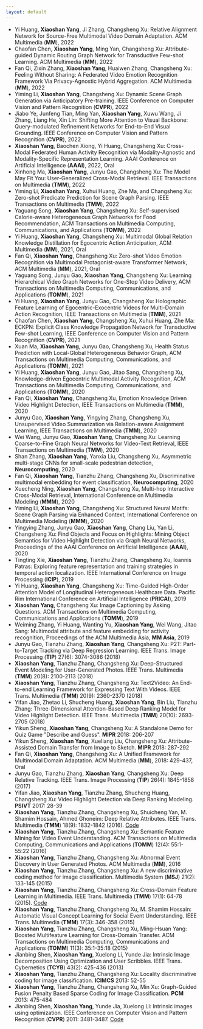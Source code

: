 ```yaml
---
layout: default
---
```

* Yi Huang, **Xiaoshan Yang**, Ji Zhang, Changsheng Xu: Relative Alignment Network for Source-Free Multimodal Video Domain Adaptation. ACM Multimedia (**MM**), 2022
* Chaofan Chen, **Xiaoshan Yang**, Ming Yan, Changsheng Xu: Attribute-guided Dynamic Routing Graph Network for Transductive Few-shot Learning. ACM Multimedia (**MM**), 2022
* Fan Qi, Zixin Zhang, **Xiaoshan Yang**, Huaiwen Zhang, Changsheng Xu: Feeling Without Sharing: A Federated Video Emotion Recognition Framework Via Privacy-Agnostic Hybrid Aggregation. ACM Multimedia (**MM**), 2022
* Yiming Li, **Xiaoshan Yang**, Changsheng Xu: Dynamic Scene Graph Generation via Anticipatory Pre-training. IEEE Conference on Computer Vision and Pattern Recognition (**CVPR**), 2022
* Jiabo Ye, Junfeng Tian, Ming Yan, **Xiaoshan Yang**, Xuwu Wang, Ji Zhang, Liang He, Xin Lin: Shifting More Attention to Visual Backbone: Query-modulated Refinement Networks for End-to-End Visual Grounding. IEEE Conference on Computer Vision and Pattern Recognition (**CVPR**), 2022
* **Xiaoshan Yang**, Baochen Xiong, Yi Huang, Changsheng Xu: Cross-Modal Federated Human Activity Recognition via Modality-Agnostic and Modality-Specific Representation Learning. AAAI Conference on Artificial Intelligence (**AAAI**), 2022, Oral
* Xinhong Ma, **Xiaoshan Yang**, Junyu Gao, Changsheng Xu: The Model May Fit You: User-Generalized Cross-Modal Retrieval. IEEE Transactions on Multimedia (**TMM**), 2022
* Yiming Li, **Xiaoshan Yang**, Xuhui Huang, Zhe Ma, and Changsheng Xu: Zero-shot Predicate Prediction for Scene Graph Parsing. IEEE Transactions on Multimedia (**TMM**), 2022
* Yaguang Song, **Xiaoshan Yang**, Changsheng Xu: Self-supervised Calorie-aware Heterogeneous Graph Networks for Food Recommendation, ACM Transactions on Multimedia Computing, Communications, and Applications (**TOMM**), 2022
* Yi Huang, **Xiaoshan Yang**, Changsheng Xu: Multimodal Global Relation Knowledge Distillation for Egocentric Action Anticipation, ACM Multimedia (**MM**), 2021, Oral
* Fan Qi, **Xiaoshan Yang**, Changsheng Xu: Zero-shot Video Emotion Recognition via Multimodal Protagonist-aware Transformer Network,  ACM Multimedia (**MM**), 2021, Oral
* Yaguang Song, Junyu Gao, **Xiaoshan Yang**, Changsheng Xu: Learning Hierarchical Video Graph Networks for One-Stop Video Delivery, ACM Transactions on Multimedia Computing, Communications, and Applications (**TOMM**), 2021
* Yi Huang, **Xiaoshan Yang**, Junyu Gao, Changsheng Xu: Holographic Feature Learning of Egocentric-Exocentric Videos for Multi-Domain Action Recognition, IEEE Transactions on Multimedia (**TMM**), 2021
* Chaofan Chen, **Xiaoshan Yang**, Changsheng Xu, Xuhui Huang, Zhe Ma: ECKPN: Explicit Class Knowledge Propagation Network for Transductive Few-shot Learning, IEEE Conference on Computer Vision and Pattern Recognition (**CVPR**), 2021
* Xuan Ma, **Xiaoshan Yang**, Junyu Gao, Changsheng Xu, Health Status Prediction with Local-Global Heterogeneous Behavior Graph, ACM Transactions on Multimedia Computing, Communications, and Applications (**TOMM**), 2021
* Yi Huang, **Xiaoshan Yang**, Junyu Gao, Jitao Sang, Changsheng Xu, Knowledge-driven Egocentric Multimodal Activity Recognition, ACM Transactions on Multimedia Computing, Communications, and Applications (**TOMM**), 2020
* Fan Qi, **Xiaoshan Yang**, Changsheng Xu, Emotion Knowledge Driven Video Highlight Detection, IEEE Transactions on Multimedia (**TMM**), 2020
* Junyu Gao, **Xiaoshan Yang**, Yingying Zhang, Changsheng Xu, Unsupervised Video Summarization via Relation-aware Assignment Learning, IEEE Transactions on Multimedia (**TMM**), 2020
* Wei Wang, Junyu Gao, **Xiaoshan Yang**, Changsheng Xu: Learning Coarse-to-Fine Graph Neural Networks for Video-Text Retrieval, IEEE Transactions on Multimedia (**TMM**), 2020
* Shan Zhang, **Xiaoshan Yang**, Yanxia Liu, Changsheng Xu, Asymmetric multi-stage CNNs for small-scale pedestrian detection, **Neurocomputing**, 2020
* Fan Qi, **Xiaoshan Yang**, Tianzhu Zhang, Changsheng Xu, Discriminative multimodal embedding for event classification, **Neurocomputing**, 2020
* Xuecheng Ning, **Xiaoshan Yang**, Changsheng Xu, Multi-hop Interactive Cross-Modal Retrieval, International Conference on Multimedia Modeling (**MMM**), 2020
* Yiming Li, **Xiaoshan Yang**, Changsheng Xu: Structured Neural Motifs: Scene Graph Parsing via Enhanced Context, International Conference on Multimedia Modeling (**MMM**), 2020
* Yingying Zhang, Junyu Gao, **Xiaoshan Yang**, Chang Liu, Yan Li, Changsheng Xu: Find Objects and Focus on Highlights: Mining Object Semantics for Video Highlight Detection via Graph Neural Networks, Proceedings of the AAAI Conference on Artificial Intelligence (**AAAI**), 2020
* Tingting Xie, **Xiaoshan Yang**, Tianzhu Zhang, Changsheng Xu, Ioannis Patras: Exploring feature representation and training strategies in temporal action localization. IEEE International Conference on Image Processing (**ICIP**), 2019
* Yi Huang, **Xiaoshan Yang**, Changsheng Xu: Time-Guided High-Order Attention Model of Longitudinal Heterogeneous Healthcare Data. Pacific Rim International Conference on Artificial Intelligence (**PRICAI**), 2019
* **Xiaoshan Yang**, Changsheng Xu: Image Captioning by Asking Questions. ACM Transactions on Multimedia Computing, Communications and Applications (**TOMM**), 2019
* Weiming Zhang, Yi Huang, Wanting Yu, **Xiaoshan Yang**, Wei Wang, Jitao Sang: Multimodal attribute and feature embedding for activity recognition, Proceedings of the ACM Multimedia Asia, **MM Asia**, 2019
* Junyu Gao, Tianzhu Zhang, **Xiaoshan Yang**, Changsheng Xu: P2T: Part-to-Target Tracking via Deep Regression Learning. IEEE Trans. Image Processing (**TIP**) 27(6): 3074-3086 (2018)
* **Xiaoshan Yang**, Tianzhu Zhang, Changsheng Xu: Deep-Structured Event Modeling for User-Generated Photos. IEEE Trans. Multimedia (**TMM**) 20(8): 2100-2113 (2018)
* **Xiaoshan Yang**, Tianzhu Zhang, Changsheng Xu: Text2Video: An End-to-end Learning Framework for Expressing Text With Videos. IEEE Trans. Multimedia (**TMM**) 20(9): 2360-2370 (2018)
* Yifan Jiao, Zhetao Li, Shucheng Huang, **Xiaoshan Yang**, Bin Liu, Tianzhu Zhang: Three-Dimensional Attention-Based Deep Ranking Model for Video Highlight Detection. IEEE Trans. Multimedia (**TMM**) 20(10): 2693-2705 (2018)
* Yikun Sheng, **Xiaoshan Yang**, Changsheng Xu: A Standalone Demo for Quiz Game "Describe and Guess". **MIPR** 2018: 206-207
* Yikun Sheng, **Xiaoshan Yang**, Xueliang Liu, Changsheng Xu: Attribute-Assisted Domain Transfer from Image to Sketch. **MIPR** 2018: 287-292
* Fan Qi, **Xiaoshan Yang**, Changsheng Xu: A Unified Framework for Multimodal Domain Adaptation. ACM Multimedia (**MM**), 2018: 429-437, Oral
* Junyu Gao, Tianzhu Zhang, **Xiaoshan Yang**, Changsheng Xu: Deep Relative Tracking. IEEE Trans. Image Processing (**TIP**) 26(4): 1845-1858 (2017)
* Yifan Jiao, **Xiaoshan Yang**, Tianzhu Zhang, Shucheng Huang, Changsheng Xu: Video Highlight Detection via Deep Ranking Modeling. **PSIVT** 2017: 28-39
* **Xiaoshan Yang**, Tianzhu Zhang, Changsheng Xu, Shuicheng Yan, M. Shamim Hossain, Ahmed Ghoneim: Deep Relative Attributes. IEEE Trans. Multimedia (**TMM**) 18(9): 1832-1842 (2016). [Code](https://github.com/YangXS/DRA)
* **Xiaoshan Yang**, Tianzhu Zhang, Changsheng Xu: Semantic Feature Mining for Video Event Understanding. ACM Transactions on Multimedia Computing, Communications and Applications (**TOMM**) 12(4): 55:1-55:22 (2016)
* **Xiaoshan Yang**, Tianzhu Zhang, Changsheng Xu: Abnormal Event Discovery in User Generated Photos. ACM Multimedia (**MM**), 2016
* **Xiaoshan Yang**, Tianzhu Zhang, Changsheng Xu: A new discriminative coding method for image classification. Multimedia System (**MSJ**) 21(2): 133-145 (2015)
* **Xiaoshan Yang**, Tianzhu Zhang, Changsheng Xu: Cross-Domain Feature Learning in Multimedia. IEEE Trans. Multimedia (**TMM**) 17(1): 64-78 (2015). [Code](https://github.com/YangXS/CDFL)
* **Xiaoshan Yang**, Tianzhu Zhang, Changsheng Xu, M. Shamim Hossain: Automatic Visual Concept Learning for Social Event Understanding. IEEE Trans. Multimedia (**TMM**) 17(3): 346-358 (2015)
* **Xiaoshan Yang**, Tianzhu Zhang, Changsheng Xu, Ming-Hsuan Yang: Boosted Multifeature Learning for Cross-Domain Transfer. ACM Transactions on Multimedia Computing, Communications and Applications (**TOMM**) 11(3): 35:1-35:18 (2015)
* Jianbing Shen, **Xiaoshan Yang**, Xuelong Li, Yunde Jia: Intrinsic Image Decomposition Using Optimization and User Scribbles. IEEE Trans. Cybernetics (**TCYB**) 43(2): 425-436 (2013)
* **Xiaoshan Yang**, Tianzhu Zhang, Changsheng Xu: Locality discriminative coding for image classification. **ICIMCS** 2013: 52-55
* **Xiaoshan Yang**, Tianzhu Zhang, Changsheng Xu, Min Xu: Graph-Guided Fusion Penalty Based Sparse Coding for Image Classification. **PCM** 2013: 475-484
* Jianbing Shen, **Xiaoshan Yang**, Yunde Jia, Xuelong Li: Intrinsic images using optimization. IEEE Conference on Computer Vision and Pattern Recognition (**CVPR**) 2011: 3481-3487. [Code](https://github.com/shenjianbing/intrinsic11)
